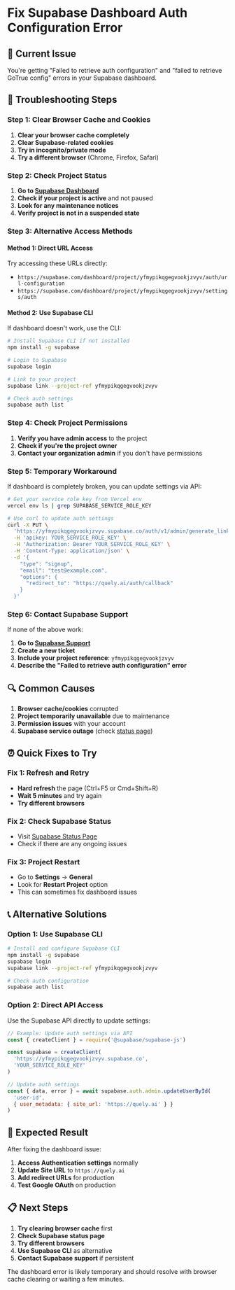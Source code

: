 # Fix Supabase Dashboard Auth Configuration Error

## 🚨 Current Issue
You're getting "Failed to retrieve auth configuration" and "failed to retrieve GoTrue config" errors in your Supabase dashboard.

## 🔧 Troubleshooting Steps

### Step 1: Clear Browser Cache and Cookies

1. **Clear your browser cache completely**
2. **Clear Supabase-related cookies**
3. **Try in incognito/private mode**
4. **Try a different browser** (Chrome, Firefox, Safari)

### Step 2: Check Project Status

1. **Go to [Supabase Dashboard](https://supabase.com/dashboard)**
2. **Check if your project is active** and not paused
3. **Look for any maintenance notices**
4. **Verify project is not in a suspended state**

### Step 3: Alternative Access Methods

#### Method 1: Direct URL Access
Try accessing these URLs directly:
- `https://supabase.com/dashboard/project/yfmypikqgegvookjzvyv/auth/url-configuration`
- `https://supabase.com/dashboard/project/yfmypikqgegvookjzvyv/settings/auth`

#### Method 2: Use Supabase CLI
If dashboard doesn't work, use the CLI:

```bash
# Install Supabase CLI if not installed
npm install -g supabase

# Login to Supabase
supabase login

# Link to your project
supabase link --project-ref yfmypikqgegvookjzvyv

# Check auth settings
supabase auth list
```

### Step 4: Check Project Permissions

1. **Verify you have admin access** to the project
2. **Check if you're the project owner**
3. **Contact your organization admin** if you don't have permissions

### Step 5: Temporary Workaround

If dashboard is completely broken, you can update settings via API:

```bash
# Get your service role key from Vercel env
vercel env ls | grep SUPABASE_SERVICE_ROLE_KEY

# Use curl to update auth settings
curl -X PUT \
  'https://yfmypikqgegvookjzvyv.supabase.co/auth/v1/admin/generate_link' \
  -H 'apikey: YOUR_SERVICE_ROLE_KEY' \
  -H 'Authorization: Bearer YOUR_SERVICE_ROLE_KEY' \
  -H 'Content-Type: application/json' \
  -d '{
    "type": "signup",
    "email": "test@example.com",
    "options": {
      "redirect_to": "https://quely.ai/auth/callback"
    }
  }'
```

### Step 6: Contact Supabase Support

If none of the above work:

1. **Go to [Supabase Support](https://supabase.com/support)**
2. **Create a new ticket**
3. **Include your project reference**: `yfmypikqgegvookjzvyv`
4. **Describe the "Failed to retrieve auth configuration" error**

## 🔍 Common Causes

1. **Browser cache/cookies** corrupted
2. **Project temporarily unavailable** due to maintenance
3. **Permission issues** with your account
4. **Supabase service outage** (check [status page](https://status.supabase.com/))

## ⏰ Quick Fixes to Try

### Fix 1: Refresh and Retry
- **Hard refresh** the page (Ctrl+F5 or Cmd+Shift+R)
- **Wait 5 minutes** and try again
- **Try different browsers**

### Fix 2: Check Supabase Status
- Visit [Supabase Status Page](https://status.supabase.com/)
- Check if there are any ongoing issues

### Fix 3: Project Restart
- Go to **Settings** → **General**
- Look for **Restart Project** option
- This can sometimes fix dashboard issues

## 📞 Alternative Solutions

### Option 1: Use Supabase CLI
```bash
# Install and configure Supabase CLI
npm install -g supabase
supabase login
supabase link --project-ref yfmypikqgegvookjzvyv

# Check auth configuration
supabase auth list
```

### Option 2: Direct API Access
Use the Supabase API directly to update settings:

```javascript
// Example: Update auth settings via API
const { createClient } = require('@supabase/supabase-js')

const supabase = createClient(
  'https://yfmypikqgegvookjzvyv.supabase.co',
  'YOUR_SERVICE_ROLE_KEY'
)

// Update auth settings
const { data, error } = await supabase.auth.admin.updateUserById(
  'user-id',
  { user_metadata: { site_url: 'https://quely.ai' } }
)
```

## 🎯 Expected Result

After fixing the dashboard issue:
1. **Access Authentication settings** normally
2. **Update Site URL** to `https://quely.ai`
3. **Add redirect URLs** for production
4. **Test Google OAuth** on production

## 📋 Next Steps

1. **Try clearing browser cache** first
2. **Check Supabase status page**
3. **Try different browsers**
4. **Use Supabase CLI** as alternative
5. **Contact Supabase support** if persistent

The dashboard error is likely temporary and should resolve with browser cache clearing or waiting a few minutes. 
